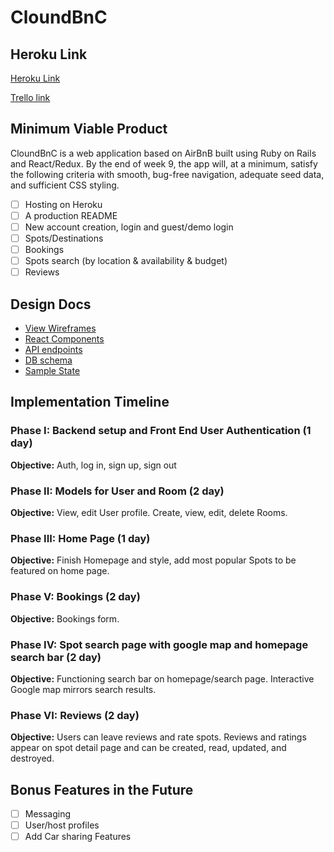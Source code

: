 # CloundBnC


## Heroku Link

[Heroku Link](https://heroku.com)

[Trello link](https://trello.com/b/k9OscXud/cloudbnc)

## Minimum Viable Product

CloundBnC is a web application based on AirBnB built using Ruby on Rails and React/Redux. By the end of week 9, the app will, at a minimum, satisfy the following criteria with smooth, bug-free navigation, adequate seed data, and sufficient CSS styling.

- [ ] Hosting on Heroku
- [ ] A production README
- [ ] New account creation, login and guest/demo login
- [ ] Spots/Destinations
- [ ] Bookings
- [ ] Spots search (by location & availability & budget)
- [ ] Reviews

## Design Docs
- [View Wireframes](./wireframes)
- [React Components](./component-hierarchy.md)
- [API endpoints](./api-endpoints.md)
- [DB schema](./schema.md)
- [Sample State](./sample-state.md)

## Implementation Timeline

### Phase I: Backend setup and Front End User Authentication (1 day)

**Objective:** Auth, log in, sign up, sign out

### Phase II: Models for User and Room (2 day)

**Objective:** View, edit User profile. Create, view, edit, delete Rooms.

### Phase III: Home Page (1 day)

**Objective:** Finish Homepage and style, add most popular Spots to be featured on home page.

### Phase V: Bookings (2 day)

**Objective:** Bookings form.

### Phase IV: Spot search page with google map and homepage search bar (2 day)

**Objective:** Functioning search bar on homepage/search page. Interactive Google map mirrors search results.

### Phase VI: Reviews (2 day)

**Objective:** Users can leave reviews and rate spots. Reviews and ratings appear on spot detail page and can be created, read, updated, and destroyed.


## Bonus Features in the Future
- [ ] Messaging
- [ ] User/host profiles
- [ ] Add Car sharing Features
